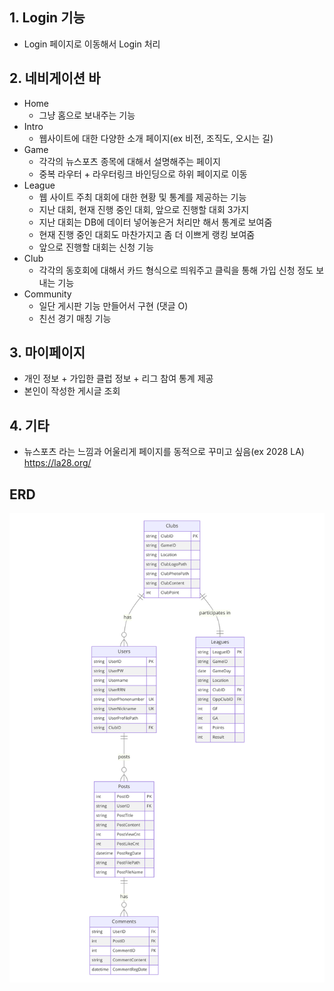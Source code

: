 ## 1. Login 기능
- Login 페이지로 이동해서 Login 처리

## 2. 네비게이션 바
- Home
  - 그냥 홈으로 보내주는 기능
- Intro
  - 웹사이트에 대한 다양한 소개 페이지(ex 비전, 조직도, 오시는 길)
- Game
  - 각각의 뉴스포츠 종목에 대해서 설명해주는 페이지
  - 중복 라우터 + 라우터링크 바인딩으로 하위 페이지로 이동
- League
  - 웹 사이트 주최 대회에 대한 현황 및 통계를 제공하는 기능
  - 지난 대회, 현재 진행 중인 대회, 앞으로 진행할 대회 3가지
  - 지난 대회는 DB에 데이터 넣어놓은거 처리만 해서 통계로 보여줌
  - 현재 진행 중인 대회도 마찬가지고 좀 더 이쁘게 랭킹 보여줌
  - 앞으로 진행할 대회는 신청 기능
- Club
  - 각각의 동호회에 대해서 카드 형식으로 띄워주고 클릭을 통해 가입 신청 정도 보내는 기능
- Community
  - 일단 게시판 기능 만들어서 구현 (댓글 O)
  - 친선 경기 매칭 기능 
  
## 3. 마이페이지
- 개인 정보 + 가입한 클럽 정보 + 리그 참여 통계 제공
- 본인이 작성한 게시글 조회

## 4. 기타
- 뉴스포츠 라는 느낌과 어울리게 페이지를 동적으로 꾸미고 싶음(ex 2028 LA) https://la28.org/

## ERD 
<img src="./assets/diagram.jpg">
